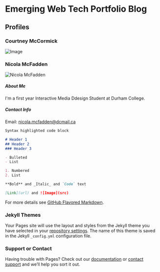 # Emerging Web Tech Portfolio Blog


## Profiles

### Courtney McCormick
![Image](images/portfolio_image.jpg)

### Nicola McFadden
![Nicola McFadden](images/nicola_image.jpg)
##### About Me
I'm a first year Interactive Media Ddesign Student at Durham College.
##### Contact Info
Email: [nicola.mcfadden@dcmail.ca](mailto:nicola.mcfadden@dcmail.ca)

```markdown
Syntax highlighted code block

# Header 1
## Header 2
### Header 3

- Bulleted
- List

1. Numbered
2. List

**Bold** and _Italic_ and `Code` text

[Link](url) and ![Image](src)
```

For more details see [GitHub Flavored Markdown](https://guides.github.com/features/mastering-markdown/).

### Jekyll Themes

Your Pages site will use the layout and styles from the Jekyll theme you have selected in your [repository settings](https://github.com/CMcCormick27/blog-portfolio/settings). The name of this theme is saved in the Jekyll `_config.yml` configuration file.

### Support or Contact

Having trouble with Pages? Check out our [documentation](https://docs.github.com/categories/github-pages-basics/) or [contact support](https://github.com/contact) and we’ll help you sort it out.
